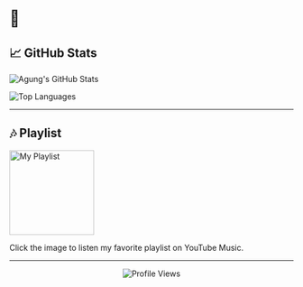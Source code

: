 # 👋

## 📈 GitHub Stats
![Agung's GitHub Stats](https://github-readme-stats.vercel.app/api?username=agungfbrrn&show_icons=true&theme=dark)

![Top Languages](https://github-readme-stats.vercel.app/api/top-langs/?username=agungfbrrn&layout=compact&theme=dark)

---

## 🎶 Playlist
<a href="https://music.youtube.com/playlist?list=PLd7W4CVTdtdNGunVYHyEjWXwtqS1eywrC">
    <img src="https://i.imgur.com/11VuI83.jpeg" alt="My Playlist" width="150"/>
</a>

Click the image to listen my favorite playlist on YouTube Music.

---

<p align="center">
  <img src="https://komarev.com/ghpvc/?username=agungfbrrn&color=blueviolet&style=for-the-badge" alt="Profile Views"/>
</p>
